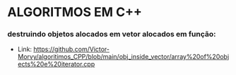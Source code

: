 # ALGORITMOS EM C++

### destruindo objetos alocados em vetor alocados em função:
- Link: https://github.com/Victor-Morvy/algoritimos_CPP/blob/main/obj_inside_vector/array%20of%20objects%20e%20iterator.cpp

